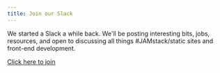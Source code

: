 ```yaml
---
title: Join our Slack
---
```

We started a Slack a while back. We'll be posting interesting bits, jobs, resources, and open to discussing all things #JAMstack/static sites and front-end development.


[Click here to join](https://join.slack.com/t/thenewdynamic/shared_invite/enQtMjkwNjYwNTY0NjkxLWI1NDhlNjZkZjA5ZGJmODE1OThiMjkwN2ZkMzE1YjEwN2YwNWUxYTNjZTUxMGQ2MzU3NWQ0YmVjNGU1NTkxMDk)
